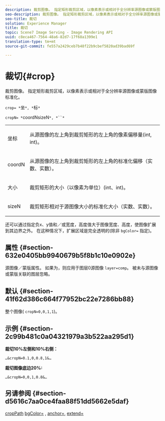 ```yaml
---
description: 裁剪图像。 指定矩形裁剪区域，以像素表示或相对于全分辨率源图像或蒙版图像标准化。
seo-description: 裁剪图像。 指定矩形裁剪区域，以像素表示或相对于全分辨率源图像或蒙版图像标准化。
seo-title: 裁切
solution: Experience Manager
title: 裁切
topic: Scene7 Image Serving - Image Rendering API
uuid: c8eca467-7564-48a6-82d7-17f68a1399e1
translation-type: tm+mt
source-git-commit: fe557a2429ceb7b48f22b9cbef5820ad39bad69f

---
```



# 裁切{#crop}

裁剪图像。 指定矩形裁剪区域，以像素表示或相对于全分辨率源图像或蒙版图像标准化。

`crop= *`坐`*, *`标`*`

`cropN= *`coordNsizeN`*, *``*`

<table id="simpletable_472A9AD67AA64419B0877B0535F8B14A"> 
 <tr class="strow"> 
  <td class="stentry"> <p><span class="codeph"> <span class="varname"> 坐标</span></span> </p> </td> 
  <td class="stentry"> <p>从源图像的左上角到裁剪矩形的左上角的像素偏移量(int, int)。 </p></td> 
 </tr> 
 <tr class="strow"> 
  <td class="stentry"> <p><span class="codeph"> <span class="varname"> coordN</span></span> </p> </td> 
  <td class="stentry"> <p>从源图像的左上角到裁剪矩形的左上角的标准化偏移（实数、实数）。 </p></td> 
 </tr> 
 <tr class="strow"> 
  <td class="stentry"> <p><span class="codeph"> <span class="varname"> 大小</span></span> </p></td> 
  <td class="stentry"> <p>裁剪矩形的大小（以像素为单位）(int、int)。 </p></td> 
 </tr> 
 <tr class="strow"> 
  <td class="stentry"> <p><span class="codeph"> <span class="varname"> sizeN</span></span> </p></td> 
  <td class="stentry"> <p>裁剪矩形相对于源图像大小的标准化大小（实数、实数）。 </p></td> 
 </tr> 
</table>

还可以通过指定负x、y值和／或宽度，高度值大于图像宽度、高度，使图像扩展到其边界之外。 在这种情况下，扩展区域是完全透明的(除非 `bgColor=` 指定)。

## 属性 {#section-632e0405bb9940679b5f8b1c10e0902e}

源图像／蒙版属性。 如果为，则应用于图层0源图像 `layer=comp`。 被未与源图像或蒙版关联的图层忽略。

## 默认 {#section-41f62d386c664f77952bc22e7286bb88}

整个图像( `cropN=0,0,1,1`)。

## 示例 {#section-2c99b481c0a04321979a3b522aa295d1}

**裁切10%左侧和10%右侧：**

`…&cropN=0.1,0,0.8,1&…`

**裁切图像底边20%:**

`…&cropN=0,0,1,0.8&…`

## 另请参阅 {#section-d5616c7aa0ce4faa88f51dd5662e5daf}

[cropPath](/help/aem-is-ir-api/is-api/http-ref/image-serving-api-ref/c-http-protocol-reference/c-command-reference/r-croppath.md) [bgColor=](../../../../../is-api/http-ref/image-serving-api-ref/c-http-protocol-reference/c-command-reference/r-bgcolor.md#reference-441371ba4ef54fe781887c5ae448f6ab) , [anchor=](../../../../../is-api/http-ref/image-serving-api-ref/c-http-protocol-reference/c-command-reference/r-anchor.md#reference-6661e548ab284b82828d8d94c8ddeb7c), [extend=](../../../../../is-api/http-ref/image-serving-api-ref/c-http-protocol-reference/c-command-reference/r-extend.md#reference-7e9156beb285459d830e2d56782a74ac)
